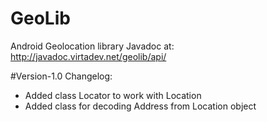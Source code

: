 GeoLib
======
Android Geolocation library
Javadoc at: http://javadoc.virtadev.net/geolib/api/

#Version-1.0
Changelog:
* Added class Locator to work with Location
* Added class for decoding Address from Location object

